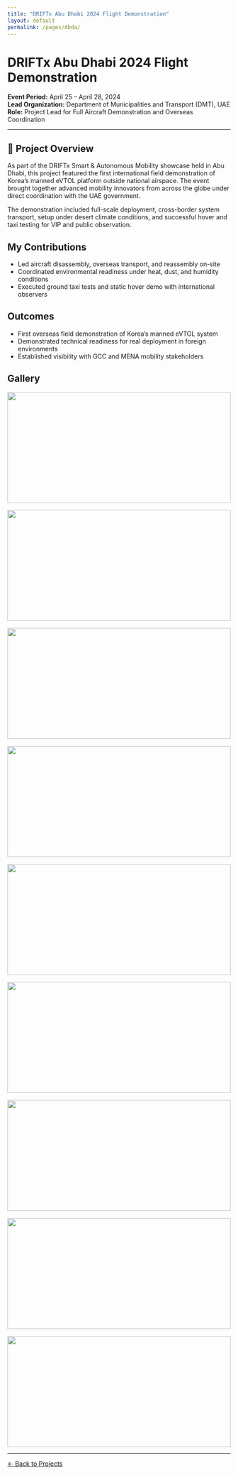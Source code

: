 ```yaml
---
title: "DRIFTx Abu Dhabi 2024 Flight Demonstration"
layout: default
permalink: /pages/Abda/
---
```


<h1> DRIFTx Abu Dhabi 2024 Flight Demonstration</h1>

<p><strong>Event Period:</strong> April 25 – April 28, 2024<br>
<strong>Lead Organization:</strong> Department of Municipalities and Transport (DMT), UAE<br>
<strong>Role:</strong> Project Lead for Full Aircraft Demonstration and Overseas Coordination</p>

<hr>

<h2>🔧 Project Overview</h2>
<p>
As part of the DRIFTx Smart & Autonomous Mobility showcase held in Abu Dhabi, this project featured the first international field demonstration of Korea’s manned eVTOL platform outside national airspace. The event brought together advanced mobility innovators from across the globe under direct coordination with the UAE government.
</p>

<p>
The demonstration included full-scale deployment, cross-border system transport, setup under desert climate conditions, and successful hover and taxi testing for VIP and public observation.
</p>

<h2>My Contributions</h2>
<ul>
  <li>Led aircraft disassembly, overseas transport, and reassembly on-site</li>
  <li>Coordinated environmental readiness under heat, dust, and humidity conditions</li>
  <li>Executed ground taxi tests and static hover demo with international observers</li>
</ul>

<h2>Outcomes</h2>
<ul>
  <li>First overseas field demonstration of Korea’s manned eVTOL system</li>
  <li>Demonstrated technical readiness for real deployment in foreign environments</li>
  <li>Established visibility with GCC and MENA mobility stakeholders</li>
</ul>

<h2>Gallery</h2>
<div style="display: grid; grid-template-columns: repeat(auto-fit, minmax(300px, 1fr)); gap: 1rem;">
  <img src="{{ site.baseurl }}/assets/Abda/0.jpg" style="width: 100%; height: 250px; object-fit: cover;">
  <img src="{{ site.baseurl }}/assets/Abda/1.jpg" style="width: 100%; height: 250px; object-fit: cover;">
  <img src="{{ site.baseurl }}/assets/Abda/3.jpg" style="width: 100%; height: 250px; object-fit: cover;">
  <img src="{{ site.baseurl }}/assets/Abda/4.jpg" style="width: 100%; height: 250px; object-fit: cover;">
  <img src="{{ site.baseurl }}/assets/Abda/5.jpg" style="width: 100%; height: 250px; object-fit: cover;">
  <img src="{{ site.baseurl }}/assets/Abda/6.jpg" style="width: 100%; height: 250px; object-fit: cover;">
  <img src="{{ site.baseurl }}/assets/Abda/7.jpg" style="width: 100%; height: 250px; object-fit: cover;">
  <img src="{{ site.baseurl }}/assets/Abda/8.jpg" style="width: 100%; height: 250px; object-fit: cover;">
  <img src="{{ site.baseurl }}/assets/Abda/9.jpg" style="width: 100%; height: 250px; object-fit: cover;">
  
</div>

<hr>
<p><a href="{{ site.baseurl }}/projects/">← Back to Projects</a></p>
